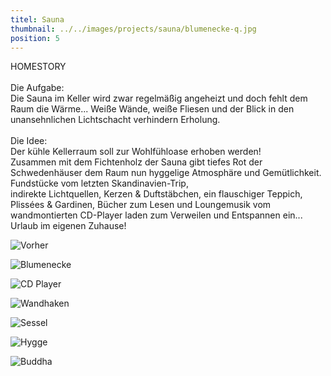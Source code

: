 ```yaml
---
titel: Sauna
thumbnail: ../../images/projects/sauna/blumenecke-q.jpg
position: 5
---
```


HOMESTORY <br>
<br>
Die Aufgabe:<br>
Die Sauna im Keller wird zwar regelmäßig angeheizt und doch fehlt dem Raum die Wärme...
Weiße Wände, weiße Fliesen und der Blick in den unansehnlichen Lichtschacht verhindern Erholung.<br>
<br>
Die Idee:<br>
Der kühle Kellerraum soll zur Wohlfühloase erhoben werden!<br>
Zusammen mit dem Fichtenholz der Sauna gibt tiefes Rot der Schwedenhäuser dem Raum nun hyggelige
Atmosphäre und Gemütlichkeit. Fundstücke vom letzten Skandinavien-Trip,<br>
indirekte Lichtquellen, Kerzen & Duftstäbchen, ein flauschiger Teppich, Plissées & Gardinen, Bücher
zum Lesen und Loungemusik vom wandmontierten CD-Player laden zum Verweilen und Entspannen ein...
Urlaub im eigenen Zuhause!

![Vorher](../../images/projects/sauna/sauna-alt-2-5.jpg)

![Blumenecke](../../images/projects/sauna/blumenecke-q.jpg)

![CD Player](../../images/projects/sauna/cd-player-mit-gruen-2-5.jpg)

![Wandhaken](../../images/projects/sauna/Wandhaken-2-5.jpg)

![Sessel](../../images/projects/sauna/sessel-mit-bildern-q.jpg)

![Hygge](../../images/projects/sauna/ein-sessel-hygge2-5.jpg)

![Buddha](../../images/projects/sauna/buddha-q.jpg)
